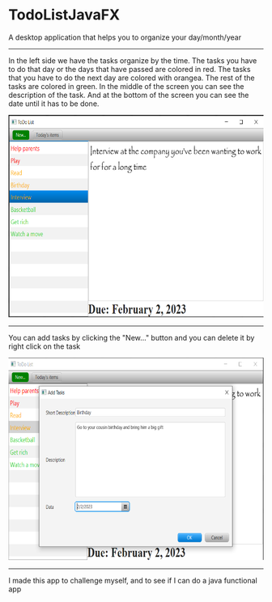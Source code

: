# TodoListJavaFX

A desktop application that helps you to organize your day/month/year

----

In the left side we have the tasks organize by the time. The tasks you have to do that day or the days that have passed are colored in red.
The tasks that you have to do the next day are colored with orangea. The rest of the tasks are colored in green.
In the middle of the screen you can see the description of the task. And at the bottom of the screen you can see the date until it has to be done.

<img src="./ReadMePhotos/InterfacePhoto.png" width="700" height="400"/>

----

You can add tasks by clicking the "New..." button and you can delete it by right click on the task

<img src="./ReadMePhotos/CreateTaskPhoto.png" width="700" height="400"/>

-----

I made this app to challenge myself, and to see if I can do a java functional app
